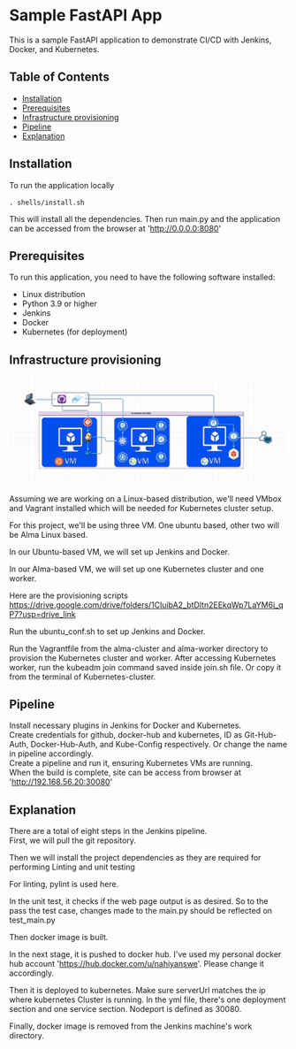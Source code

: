 # Sample FastAPI App

This is a sample FastAPI application to demonstrate CI/CD with Jenkins, Docker, and Kubernetes.

## Table of Contents

- [Installation](#installation)
- [Prerequisites](#prerequisites)
- [Infrastructure provisioning](#infrastructure_provisioning)
- [Pipeline](#pipeline)
- [Explanation](#explanation)

## Installation
To run the application locally
```
. shells/install.sh
```
This will install all the dependencies.
Then run main.py and the application can be accessed from the browser at 'http://0.0.0.0:8080'

## Prerequisites

To run this application, you need to have the following software installed:

- Linux distribution
- Python 3.9 or higher
- Jenkins
- Docker
- Kubernetes (for deployment)

## Infrastructure provisioning

![Project Architecture](diagram.jpg)

Assuming we are working on a Linux-based distribution, we'll need VMbox and Vagrant installed which will be needed for Kubernetes cluster setup.

For this project, we'll be using three VM. One ubuntu based, other two will be Alma Linux based. 

In our Ubuntu-based VM, we will set up Jenkins and Docker.

In our Alma-based VM, we will set up one Kubernetes cluster and one worker.

Here are the provisioning scripts https://drive.google.com/drive/folders/1CluibA2_btDltn2EEkqWp7LaYM6j_qP7?usp=drive_link

Run the ubuntu_conf.sh to set up Jenkins and Docker.

Run the Vagrantfile from the alma-cluster and alma-worker directory to provision the Kubernetes cluster and worker. 
After accessing Kubernetes worker, run the kubeadm join command saved inside join.sh file. Or copy it from the terminal of Kubernetes-cluster.

## Pipeline

Install necessary plugins in Jenkins for Docker and Kubernetes.  
Create credentials for github, docker-hub and kubernetes, ID as Git-Hub-Auth, Docker-Hub-Auth, and Kube-Config respectively. Or change the name in pipeline accordingly.  
Create a pipeline and run it, ensuring Kubernetes VMs are running.  
When the build is complete, site can be access from browser at 'http://192.168.56.20:30080'

## Explanation

There are a total of eight steps in the Jenkins pipeline.  
First, we will pull the git repository.   

Then we will install the project dependencies as they are required for performing Linting and unit testing

For linting, pylint is used here.

In the unit test, it checks if the web page output is as desired. So to the pass the test case, changes made to the main.py should be reflected on test_main.py

Then docker image is built.

In the next stage, it is pushed to docker hub. I've used my personal docker hub account 'https://hub.docker.com/u/nahiyanswe'. Please change it accordingly.

Then it is deployed to kubernetes. Make sure serverUrl matches the ip where kubernetes Cluster is running.
In the yml file, there's one deployment section and one service section. Nodeport is defined as 30080.

Finally, docker image is removed from the Jenkins machine's work directory.
